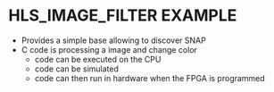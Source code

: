 # HLS_IMAGE_FILTER EXAMPLE

* Provides a simple base allowing to discover SNAP
* C code is processing a image and change color
  * code can be executed on the CPU 
  * code can be simulated 
  * code can then run in hardware when the FPGA is programmed


